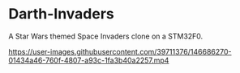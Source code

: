 # Darth-Invaders
A Star Wars themed Space Invaders clone on a STM32F0.

https://user-images.githubusercontent.com/39711376/146686270-01434a46-760f-4807-a93c-1fa3b40a2257.mp4
